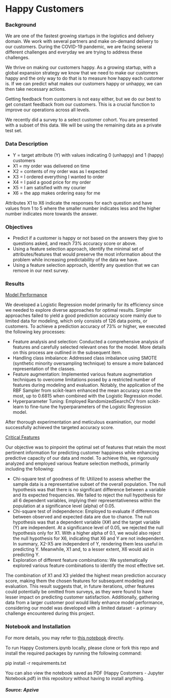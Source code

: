 # Happy Customers

### <b>Background</b>

We are one of the fastest growing startups in the logistics and delivery domain. We work with several partners and make on-demand delivery to our customers. During the COVID-19 pandemic, we are facing several different challenges and everyday we are trying to address these challenges.

We thrive on making our customers happy. As a growing startup, with a global expansion strategy we know that we need to make our customers happy and the only way to do that is to measure how happy each customer is. If we can predict what makes our customers happy or unhappy, we can then take necessary actions.

Getting feedback from customers is not easy either, but we do our best to get constant feedback from our customers. This is a crucial function to improve our operations across all levels.

We recently did a survey to a select customer cohort. You are presented with a subset of this data. We will be using the remaining data as a private test set.

### <b>Data Description</b>

- Y = target attribute (Y) with values indicating 0 (unhappy) and 1 (happy) customers<br>
- X1 = my order was delivered on time<br>
- X2 = contents of my order was as I expected<br>
- X3 = I ordered everything I wanted to order<br>
- X4 = I paid a good price for my order<br>
- X5 = I am satisfied with my courier<br>
- X6 = the app makes ordering easy for me<br>

Attributes X1 to X6 indicate the responses for each question and have values from 1 to 5 where the smaller number indicates less and the higher number indicates more towards the answer.

### <b>Objectives</b>
- Predict if a customer is happy or not based on the answers they give to questions asked, and reach 73% accuracy score or above.
- Using a feature selection approach, identify the minimal set of attributes/features that would preserve the most information about the problem while increasing predictability of the data we have.
- Using a feature selection approach, identify any question that we can remove in our next survey.

### <b> Results</b>

<u>Model Performance</u>

We developed a Logistic Regression model primarily for its efficiency since we needed to explore diverse approaches for optimal results. Simpler approaches failed to yield a good prediction accuracy score mainly due to limited data for modeling, which only consists of 126 data points, or customers. To achieve a prediction accuracy of 73% or higher, we executed the following key processes:

- Feature analysis and selection: Conducted a comprehensive analysis of features and carefully selected relevant ones for the model. More details on this process are outlined in the subsequent item.
- Handling class imbalance: Addressed class imbalance using SMOTE (synthetic minority oversampling technique) to ensure a more balanced representation of the classes.
- Feature augmentation: Implemented various feature augmentation techniques to overcome limitations posed by a restricted number of features during modeling and evaluation. Notably, the application of the RBF Sampler from scikit-learn enhanced the mean accuracy score the most, up to 0.6815 when combined with the Logistic Regression model.
- Hyperparameter Tuning: Employed RandomizedSearchCV from scikit-learn to fine-tune the hyperparameters of the Logistic Regression model.

After thorough experimentation and meticulous examination, our model successfully achieved the targeted accuracy score.

<u>Critical Features</u>

Our objective was to pinpoint the optimal set of features that retain the most pertinent information for predicting customer happiness while enhancing predictive capacity of our data and model. To achieve this, we rigorously analyzed and employed various feature selection methods, primarily including the following:

- Chi-square test of goodness of fit: Utilized to assess whether the sample data is a representative subset of the overall population. The null hypothesis was that there is no significant difference between a variable and its expected frequencies. We failed to reject the null hypothesis for all 6 dependent variables, implying their representativeness within the population at a significance level (alpha) of 0.05.
- Chi-square test of independence: Employed to evaluate if differences between observed and expected data are due to chance. The null hypothesis was that a dependent variable (X#) and the target variable (Y) are independent. At a significance level of 0.05, we rejected the null hypothesis only for X1. With a higher alpha of 0.1, we would also reject the null hypothesis for X6, indicating that X6 and Y are not independent. In summary, X2-X5 are independent of Y, rendering them less useful in predicting Y. Meanwhile, X1 and, to a lesser extent, X6 would aid in predicting Y.
- Exploration of different feature combinations: We systematically explored various feature combinations to identify the most effective set.

The combination of X1 and X3 yielded the highest mean prediction accuracy score, making them the chosen features for subsequent modeling and evaluation. This result suggests that, in future iterations, other features could potentially be omitted from surveys, as they were found to have lesser impact on predicting customer satisfaction. Additionally, gathering data from a larger customer pool would likely enhance model performance, considering our model was developed with a limited dataset - a primary challenge encountered during this project.

### <b>Notebook and Installation</b>

For more details, you may refer to <a href='https://github.com/henryhyunwookim/Happy-Customers/blob/main/Happy%20Costomers.ipynb'>this notebook</a> directly.

To run Happy Costomers.ipynb locally, please clone or fork this repo and install the required packages by running the following command:

pip install -r requirements.txt

You can also view the notebook saved as PDF (Happy Costomers - Jupyter Notebook.pdf) in this repository without having to install anything.

##### Source: Apziva
